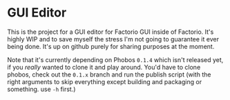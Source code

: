 
# GUI Editor

This is the project for a GUI editor for Factorio GUI inside of Factorio. It's highly WIP and to save myself the stress I'm not going to guarantee it ever being done. It's up on github purely for sharing purposes at the moment.

Note that it's currently depending on Phobos `0.1.4` which isn't released yet, if you _really_ wanted to clone it and play around. You'd have to clone phobos, check out the `0.1.x` branch and run the publish script (with the right arguments to skip everything except building and packaging or something. use `-h` first.)

